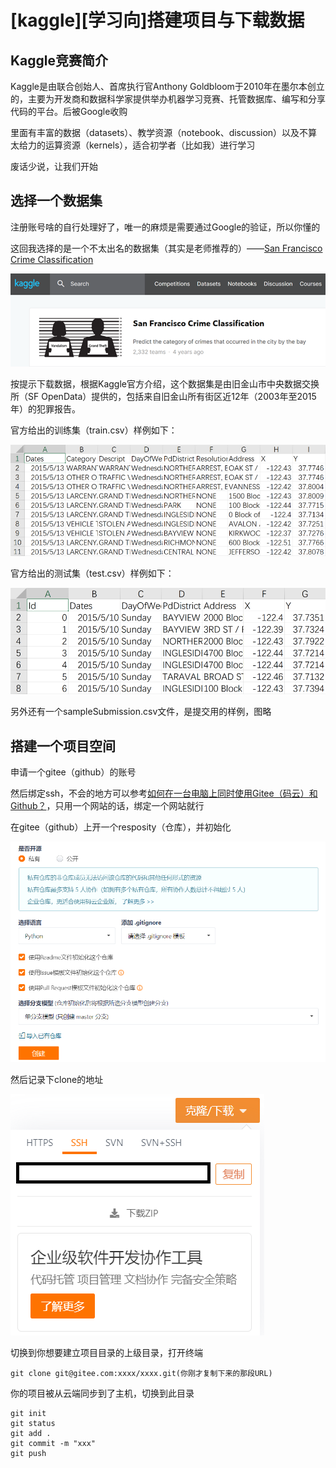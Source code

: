 # [kaggle][学习向]搭建项目与下载数据

## Kaggle竞赛简介

Kaggle是由联合创始人、首席执行官Anthony Goldbloom于2010年在墨尔本创立的，主要为开发商和数据科学家提供举办机器学习竞赛、托管数据库、编写和分享代码的平台。后被Google收购

里面有丰富的数据（datasets）、教学资源（notebook、discussion）以及不算太给力的运算资源（kernels），适合初学者（比如我）进行学习

废话少说，让我们开始

## 选择一个数据集

注册账号啥的自行处理好了，唯一的麻烦是需要通过Google的验证，所以你懂的

这回我选择的是一个不太出名的数据集（其实是老师推荐的）——[San Francisco Crime Classification](https://www.kaggle.com/c/sf-crime)

![](./pic/1.png)

按提示下载数据，根据Kaggle官方介绍，这个数据集是由旧金山市中央数据交换所（SF OpenData）提供的，包括来自旧金山所有街区近12年（2003年至2015年）的犯罪报告。

官方给出的训练集（train.csv）样例如下：

![](./pic/2.png)

官方给出的测试集（test.csv）样例如下：

![](./pic/3.png)

另外还有一个sampleSubmission.csv文件，是提交用的样例，图略

## 搭建一个项目空间

申请一个gitee（github）的账号

然后绑定ssh，不会的地方可以参考[如何在一台电脑上同时使用Gitee（码云）和Github？](https://segmentfault.com/a/1190000020127413)，只用一个网站的话，绑定一个网站就行

在gitee（github）上开一个resposity（仓库），并初始化

![](./pic/4.png)

然后记录下clone的地址

![](./pic/5.png)

切换到你想要建立项目目录的上级目录，打开终端

```
git clone git@gitee.com:xxxx/xxxx.git(你刚才复制下来的那段URL)
```

你的项目被从云端同步到了主机，切换到此目录

```
git init
git status
git add .
git commit -m "xxx"
git push
```